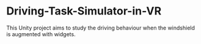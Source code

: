 # Driving-Task-Simulator-in-VR
This Unity project aims to study the driving behaviour when the windshield is augmented with widgets.
